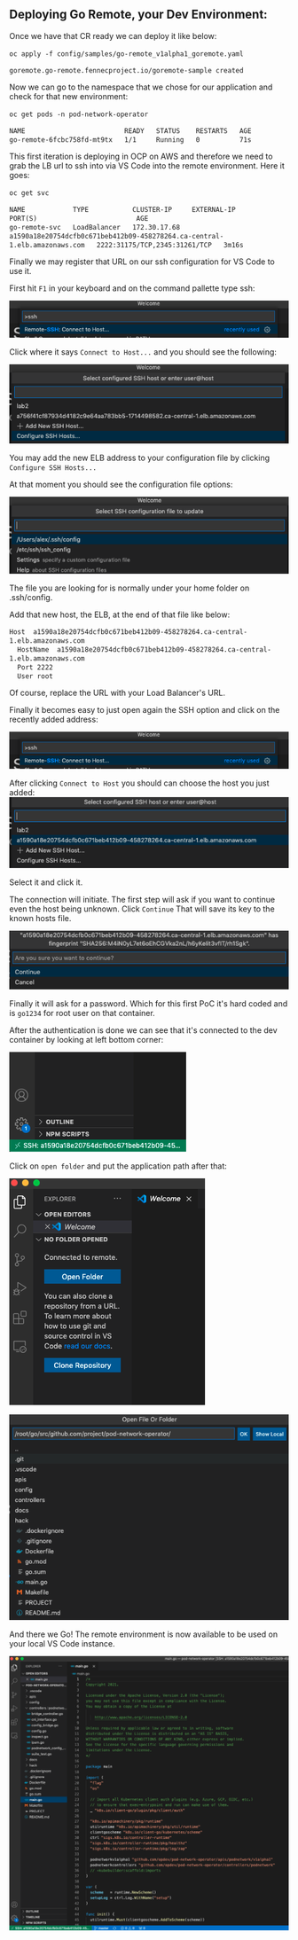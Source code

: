 ## Deploying Go Remote, your Dev Environment:

Once we have that CR ready we can deploy it like below:

`oc apply -f config/samples/go-remote_v1alpha1_goremote.yaml`

```
goremote.go-remote.fennecproject.io/goremote-sample created
```

Now we can go to the namespace that we chose for our application and check for that new environment:

`oc get pods -n pod-network-operator`

```
NAME                         READY   STATUS    RESTARTS   AGE
go-remote-6fcbc758fd-mt9tx   1/1     Running   0          71s
```

This first iteration is deploying in OCP on AWS and therefore we need to grab the LB url to ssh into via VS Code into the remote environment. Here it goes:

`oc get svc`

```
NAME            TYPE           CLUSTER-IP     EXTERNAL-IP                                                                 PORT(S)                         AGE
go-remote-svc   LoadBalancer   172.30.17.68   a1590a18e20754dcfb0c671beb412b09-458278264.ca-central-1.elb.amazonaws.com   2222:31175/TCP,2345:31261/TCP   3m16s
```

Finally we may register that URL on our ssh configuration for VS Code to use it.

First hit `F1` in your keyboard and on the command pallette type ssh:

<img src='img/VSCodeSSHF1.png'></img>

Click where it says `Connect to Host...` and you should see the following:

<img src='img/VSCodeConfigureSSHHost.png'></img>

You may add the new ELB address to your configuration file by clicking `Configure SSH Hosts...`

At that moment you should see the configuration file options:

<img src='img/VSCodeSSHConfigFile.png'></img>

The file you are looking for is normally under your home folder on .ssh/config.

Add that new host, the ELB, at the end of that file like below:

```
Host  a1590a18e20754dcfb0c671beb412b09-458278264.ca-central-1.elb.amazonaws.com  
  HostName  a1590a18e20754dcfb0c671beb412b09-458278264.ca-central-1.elb.amazonaws.com   
  Port 2222
  User root
```
Of course, replace the URL with your Load Balancer's URL.

Finally it becomes easy to just open again the SSH option and click on the recently added address:

<img src='img/VSCodeSSHF1.png'></img>

After clicking `Connect to Host` you should can choose the host you just added:
<img src='img/VSCodeNewHostELB.png'></img>

Select it and click it.

The connection will initiate. The first step will ask if you want to continue even the host being unknown. Click `Continue` That will save its key to the known hosts file.

<img src='img/ssh_continue.png'></img>

Finally it will ask for a password. Which for this first PoC it's hard coded and is `go1234` for root user on that container.

After the authentication is done we can see that it's connected to the dev container by looking at left bottom corner:

<img src='img/ssh_connected.png'></img>

Click on `open folder` and put the application path after that:

<img src='img/VSCodeOpenFolder.png'></img>

<img src='img/VSCodeAppPath.png'></img>

And there we Go! The remote environment is now available to be used on your local VS Code instance.

<img src='img/VSCodeRemoteEnv.png'></img>